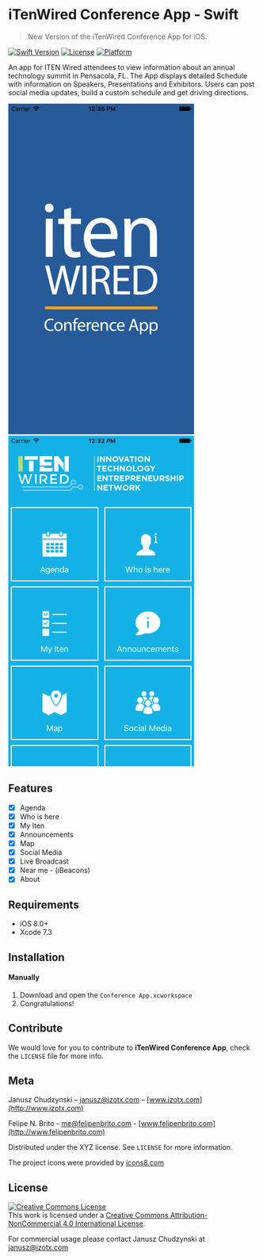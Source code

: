 # iTenWired Conference App - Swift
> New Version of the iTenWired Conference App for iOS.

[![Swift Version][swift-image]][swift-url]
[![License][license-image]][license-url]
[![Platform](https://img.shields.io/cocoapods/p/LFAlertController.svg?style=flat)](http://cocoapods.org/pods/LFAlertController)

An app for ITEN Wired attendees to view information about an annual technology summit in Pensacola, FL. The App displays detailed Schedule with information on Speakers, Presentations and Exhibitors. Users can post social media updates, build a custom schedule and get driving directions.


![](itenwired2.png)
![](itenwired.png)

## Features

- [x] Agenda
- [x] Who is here
- [x] My Iten
- [x] Announcements
- [x] Map
- [x] Social Media
- [x] Live Broadcast
- [x] Near me - (iBeacons)
- [x] About

## Requirements

- iOS 8.0+
- Xcode 7.3

## Installation

#### Manually
1. Download and open the ```Conference App.xcworkspace```  
2. Congratulations!  



## Contribute

We would love for you to contribute to **iTenWired Conference App**, check the ``LICENSE`` file for more info.

## Meta

Janusz Chudzynski –  janusz@izotx.com – [www.izotx.com](http://www.izotx.com)

Felipe N. Brito - me@felipenbrito.com - [www.felipenbrito.com](http://www.felipenbrito.com)

Distributed under the XYZ license. See ``LICENSE`` for more information.

The project icons were provided by [icons8.com](https://icons8.com)

## License

<a rel="license" href="http://creativecommons.org/licenses/by-nc/4.0/"><img alt="Creative Commons License" style="border-width:0" src="https://i.creativecommons.org/l/by-nc/4.0/88x31.png" /></a><br />This work is licensed under a <a rel="license" href="http://creativecommons.org/licenses/by-nc/4.0/">Creative Commons Attribution-NonCommercial 4.0 International License</a>.

For commercial usage please contact Janusz Chudzynski at janusz@izotx.com




[swift-image]:https://img.shields.io/badge/swift-2.0-orange.svg
[swift-url]: https://swift.org/
[license-image]: https://img.shields.io/badge/LICENSE-CC%20BY--NC%204.0-blue.svg
[license-url]: http://creativecommons.org/licenses/by-nc/4.0/"

